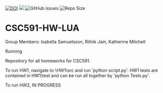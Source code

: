 [![DOI](https://zenodo.org/badge/590978312.svg)](https://zenodo.org/badge/latestdoi/590978312)
<a href="https://github.com/Nikhil1912/CSC510-HW_37/main/LICENSE.md"><img src="https://img.shields.io/github/license/insamuel/CSC591-HW-LUA?style=plastic" /></a>
![GitHub issues](https://img.shields.io/github/issues/insamuel/CSC591-HW-LUA)
![Repo Size](https://img.shields.io/github/repo-size/insamuel/CSC591-HW-LUA?color=brightgreen)



# CSC591-HW-LUA

Group Members: Isabella Samuelsson, Rithik Jain, Katherine Mitchell




Running

Repository for all homeworks for CSC591.

To run HW1, navigate to \HW1\src and run 'python script.py'.
HW1 tests are contained in HW1\test and can be run all together by 'python Tests.py'.

To run HW2, IN PROGRESS




